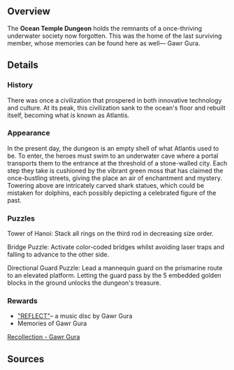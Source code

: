 <!-- title: Ocean Temple Dungeon -->
<!-- quote: Finally... My story begins here! -->
<!-- chapters: 1 -->
<!-- images: -->
<!-- model: false -->

## Overview
 
The **Ocean Temple Dungeon** holds the remnants of a once-thriving underwater society now forgotten. This was the home of the last surviving member, whose memories can be found here as well— Gawr Gura.

## Details

### History

There was once a civilization that prospered in both innovative technology and culture. At its peak, this civilization sank to the ocean's floor and rebuilt itself, becoming what is known as Atlantis. 

### Appearance

In the present day, the dungeon is an empty shell of what Atlantis used to be. To enter, the heroes must swim to an underwater cave where a portal transports them to the entrance at the threshold of a stone-walled city. Each step they take is cushioned by the vibrant green moss that has claimed the once-bustling streets, giving the place an air of enchantment and mystery. Towering above are intricately carved shark statues, which could be mistaken for dolphins, each possibly depicting a celebrated figure of the past.

### Puzzles

Tower of Hanoi: Stack all rings on the third rod in decreasing size order.

Bridge Puzzle: Activate color-coded bridges whilst avoiding laser traps and falling to advance to the other side.

Directional Guard Puzzle: Lead a mannequin guard on the prismarine route to an elevated platform. Letting the guard pass by the 5 embedded golden blocks in the ground unlocks the dungeon's treasure. 

### Rewards

- ["REFLECT"](https://youtu.be/nCQ_zZIiGLA?si=SEr2O2h7CBt2t-05)– a music disc by Gawr Gura
- Memories of Gawr Gura

[Recollection - Gawr Gura](#embed:https://www.youtube.com/watch?v=SDnRHwpnIH4)

## Sources
